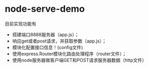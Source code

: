 # node-serve-demo

目前实现功能有
- 搭建端口8888服务器（app.js）；
- 响应get或者post请求，并获取参数（app.js）；
- 模块化配置接口信息！(config文件)
- 使用express.Router模块化路由处理程序（router文件）；
- 使用node服务器做客户端GET和POST请求服务器数据（http文件）